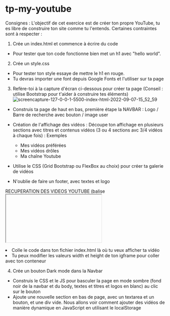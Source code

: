 # tp-my-youtube

Consignes : 
L'objectif de cet exercice est de créer ton propre YouTube, tu es libre de construire ton site comme tu l'entends.
Certaines contraintes sont à respecter :

1) Crée un index.html et commence à écrire du code
  - Pour tester que ton code fonctionne bien met un h1 avec "hello world".

2) Crée un style.css
  - Pour tester ton style essaye de mettre le h1 en rouge.
  - Tu devras importer une font depuis Google Fonts et l'utiliser sur ta page
  
3) Refère-toi à la capture d'écran ci-dessous pour créer ta page (Conseil : utilise Bootstrap pour t'aider à construire tes éléments)
  ![screencapture-127-0-0-1-5500-index-html-2022-09-07-15_52_59](https://user-images.githubusercontent.com/77976552/192245733-ff4b7ad6-e9d8-47a1-9de7-891396749ef5.png)
  
  - Construis ta page de haut en bas, première étape la NAVBAR : Logo / Barre de recherche avec bouton / image user 
  
  - Création de l'affichage des vidéos : 
    Découpe ton affichage en plusieurs sections avec titres et contenus vidéos (3 ou 4 sections avc 3/4 vidéos à chaque fois) :
      Exemples
      - Mes vidéos préférées      
      - Mes vidéos drôles
      - Ma chaîne Youtube
  
  - Utilise le CSS (Grid Bootstrap ou FlexBox au choix) pour créer ta galerie de vidéos

  - N'oublie de faire un footer, avec textes et logo
  
RECUPERATION DES VIDEOS YOUTUBE (balise <iframe>) :
 - Rends-toi sur https://www.youtube.com/ 
 - Va sur la vidéo que tu souhaites importer
 - Clique sur partager (sous la vidéo)
 - Clique sur "intégrer <>"
 - Sélectionne et copie le code <iframe>...</iframe>
 - Colle le code dans ton fichier index.html là où tu veux afficher ta vidéo
 - Tu peux modifier les valeurs width et height de ton igframe pour coller avec ton conteneur

4) Crée un bouton Dark mode dans la Navbar
  - Construis le CSS et le JS pour basculer la page en mode sombre (fond noir de la navbar et du body, textes et titres et logos en blanc) au clic sur le bouton
  - Ajoute une nouvelle section en bas de page, avec un textarea et un bouton, et une div vide. Nous allons voir comment ajouter des vidéos de manière dynamique en JavaScript en utilisant le localStorage
    

